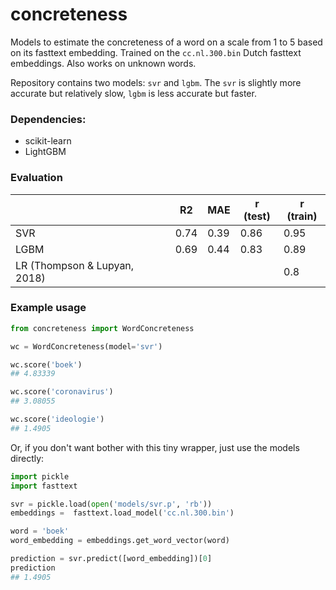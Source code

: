 # concreteness
Models to estimate the concreteness of a word on a scale from 1 to 5 based on its fasttext embedding. Trained on the `cc.nl.300.bin` Dutch fasttext embeddings. Also works on unknown words. 

Repository contains two models: `svr` and `lgbm`. The `svr` is slightly more accurate but relatively slow, `lgbm` is less accurate but faster.

### Dependencies:
* scikit-learn
* LightGBM

### Evaluation
|                              | R2 | MAE  | r (test) | r (train) |
|------------------------------|---------|------|--------------|-------------|
| SVR                          | 0.74    | 0.39 | 0.86         | 0.95        |
| LGBM                         | 0.69    | 0.44 | 0.83         | 0.89        |
| LR (Thompson & Lupyan, 2018) |         |      |              | 0.8         |

### Example usage

```python
from concreteness import WordConcreteness

wc = WordConcreteness(model='svr')

wc.score('boek')
## 4.83339

wc.score('coronavirus')
## 3.08055

wc.score('ideologie')
## 1.4905
```

Or, if you don't want bother with this tiny wrapper, just use the models directly:

```python
import pickle
import fasttext

svr = pickle.load(open('models/svr.p', 'rb'))
embeddings =  fasttext.load_model('cc.nl.300.bin')

word = 'boek'
word_embedding = embeddings.get_word_vector(word)

prediction = svr.predict([word_embedding])[0]
prediction
## 1.4905
```


